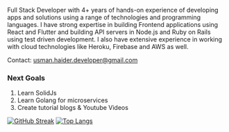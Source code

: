 Full Stack Developer with 4+ years of hands-on experience of developing apps and solutions using a range of technologies and programming languages. I have strong expertise in building Frontend applications using React and Flutter and building API servers in Node.js and Ruby on Rails using test driven development. I also have extensive experience in working with cloud technologies like Heroku, Firebase and AWS as well.

Contact: usman.haider.developer@gmail.com

### Next Goals
1. Learn SolidJs 
2. Learn Golang for microservices
3. Create tutorial blogs & Youtube Videos

[![GitHub Streak](http://github-readme-streak-stats.herokuapp.com?user=UsmanHaider15&date_format=M%20j%5B%2C%20Y%5D)](https://git.io/streak-stats)
[![Top Langs](https://github-readme-stats.vercel.app/api/top-langs/?username=UsmanHaider15&layout=compact&theme=vision-friendly-dark)](https://github.com/UsmanHaider15/github-readme-stats)

